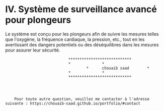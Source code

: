 # IV.	Système de surveillance avancé pour plongeurs
 Le système est conçu pour les plongeurs afin de suivre les mesures telles que l'oxygène, la fréquence cardiaque, la pression, etc., tout en les avertissant des dangers potentiels ou des déséquilibres dans les mesures pour assurer leur sécurité. 









								****************************
								*			   *
       							        *      chouaib saad 	   *
								*			   *
								****************************




		Pour toute autre question, veuillez me contacter à l'adresse suivante : https://chouaib-saad.github.io/portfolio/#contact
